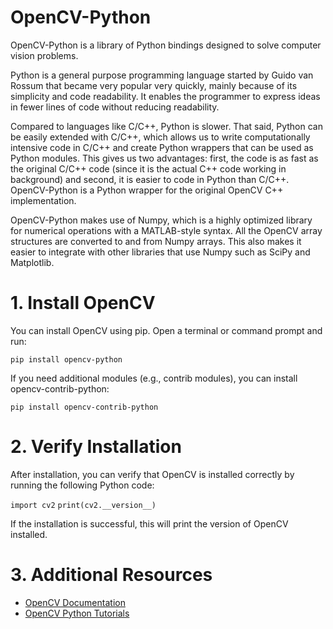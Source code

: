 <h1>OpenCV-Python</h1>
<p>OpenCV-Python is a library of Python bindings designed to solve computer vision problems.

Python is a general purpose programming language started by Guido van Rossum that became very popular very quickly, mainly because of its simplicity and code readability. It enables the programmer to express ideas in fewer lines of code without reducing readability.

Compared to languages like C/C++, Python is slower. That said, Python can be easily extended with C/C++, which allows us to write computationally intensive code in C/C++ and create Python wrappers that can be used as Python modules. This gives us two advantages: first, the code is as fast as the original C/C++ code (since it is the actual C++ code working in background) and second, it is easier to code in Python than C/C++. OpenCV-Python is a Python wrapper for the original OpenCV C++ implementation.

OpenCV-Python makes use of Numpy, which is a highly optimized library for numerical operations with a MATLAB-style syntax. All the OpenCV array structures are converted to and from Numpy arrays. This also makes it easier to integrate with other libraries that use Numpy such as SciPy and Matplotlib.</p>

<h1>1. Install OpenCV</h1>
<p>You can install OpenCV using pip. Open a terminal or command prompt and run:</p>

``pip install opencv-python``

<p>If you need additional modules (e.g., contrib modules), you can install opencv-contrib-python:</p>

``pip install opencv-contrib-python``

<h1>2. Verify Installation</h1>
<p>After installation, you can verify that OpenCV is installed correctly by running the following Python code:</p>

``import cv2``
``print(cv2.__version__)``
<p>If the installation is successful, this will print the version of OpenCV installed.</p>

<h1>3. Additional Resources</h1>

- <a href="https://docs.opencv.org/4.x/">OpenCV Documentation</a>
- <a href="https://docs.opencv.org/4.x/d6/d00/tutorial_py_root.html">OpenCV Python Tutorials</a>
